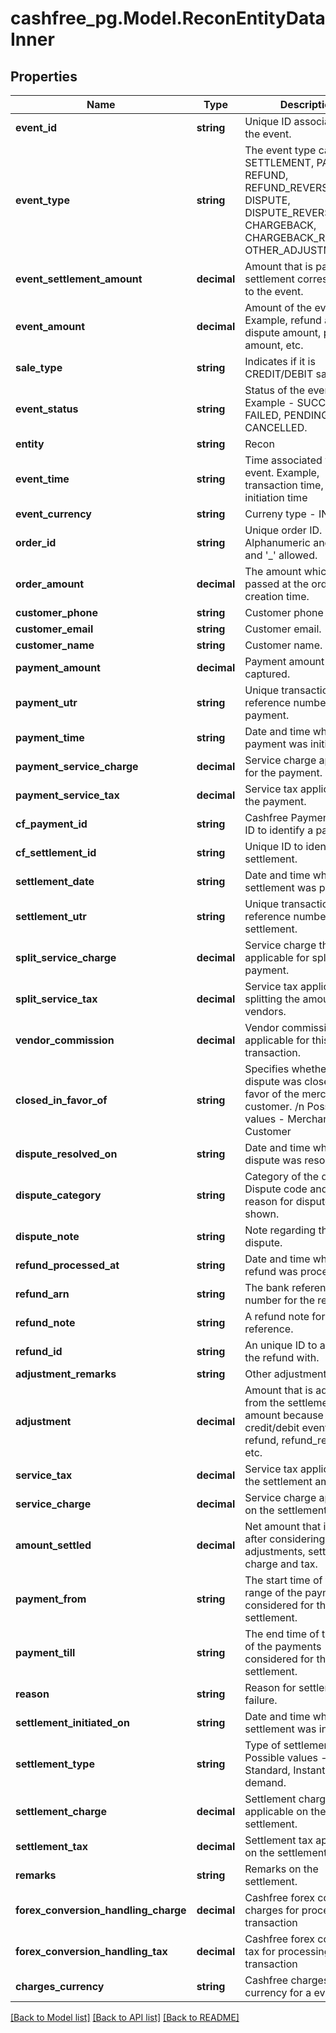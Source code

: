 # cashfree_pg.Model.ReconEntityDataInner

## Properties

Name | Type | Description | Notes
------------ | ------------- | ------------- | -------------
**event_id** | **string** | Unique ID associated with the event. | [optional] 
**event_type** | **string** | The event type can be SETTLEMENT, PAYMENT, REFUND, REFUND_REVERSAL, DISPUTE, DISPUTE_REVERSAL, CHARGEBACK, CHARGEBACK_REVERSAL, OTHER_ADJUSTMENT. | [optional] 
**event_settlement_amount** | **decimal** | Amount that is part of the settlement corresponding to the event. | [optional] 
**event_amount** | **decimal** | Amount of the event. Example, refund amount, dispute amount, payment amount, etc. | [optional] 
**sale_type** | **string** | Indicates if it is CREDIT/DEBIT sale. | [optional] 
**event_status** | **string** | Status of the event. Example - SUCCESS, FAILED, PENDING, CANCELLED. | [optional] 
**entity** | **string** | Recon | [optional] 
**event_time** | **string** | Time associated with the event. Example, transaction time, dispute initiation time | [optional] 
**event_currency** | **string** | Curreny type - INR. | [optional] 
**order_id** | **string** | Unique order ID. Alphanumeric and only &#39;-&#39; and &#39;_&#39; allowed. | [optional] 
**order_amount** | **decimal** | The amount which was passed at the order creation time. | [optional] 
**customer_phone** | **string** | Customer phone number. | [optional] 
**customer_email** | **string** | Customer email. | [optional] 
**customer_name** | **string** | Customer name. | [optional] 
**payment_amount** | **decimal** | Payment amount captured. | [optional] 
**payment_utr** | **string** | Unique transaction reference number of the payment. | [optional] 
**payment_time** | **string** | Date and time when the payment was initiated. | [optional] 
**payment_service_charge** | **decimal** | Service charge applicable for the payment. | [optional] 
**payment_service_tax** | **decimal** | Service tax applicable on the payment. | [optional] 
**cf_payment_id** | **string** | Cashfree Payments unique ID to identify a payment. | [optional] 
**cf_settlement_id** | **string** | Unique ID to identify the settlement. | [optional] 
**settlement_date** | **string** | Date and time when the settlement was processed. | [optional] 
**settlement_utr** | **string** | Unique transaction reference number of the settlement. | [optional] 
**split_service_charge** | **decimal** | Service charge that is applicable for splitting the payment. | [optional] 
**split_service_tax** | **decimal** | Service tax applicable for splitting the amount to vendors. | [optional] 
**vendor_commission** | **decimal** | Vendor commission applicable for this transaction. | [optional] 
**closed_in_favor_of** | **string** | Specifies whether the dispute was closed in favor of the merchant or customer. /n Possible values - Merchant, Customer | [optional] 
**dispute_resolved_on** | **string** | Date and time when the dispute was resolved. | [optional] 
**dispute_category** | **string** | Category of the dispute - Dispute code and the reason for dispute is shown. | [optional] 
**dispute_note** | **string** | Note regarding the dispute. | [optional] 
**refund_processed_at** | **string** | Date and time when the refund was processed. | [optional] 
**refund_arn** | **string** | The bank reference number for the refund. | [optional] 
**refund_note** | **string** | A refund note for your reference. | [optional] 
**refund_id** | **string** | An unique ID to associate the refund with. | [optional] 
**adjustment_remarks** | **string** | Other adjustment remarks. | [optional] 
**adjustment** | **decimal** | Amount that is adjusted from the settlement amount because of any credit/debit event such as refund, refund_reverse etc. | [optional] 
**service_tax** | **decimal** | Service tax applicable on the settlement amount. | [optional] 
**service_charge** | **decimal** | Service charge applicable on the settlement amount. | [optional] 
**amount_settled** | **decimal** | Net amount that is settled after considering the adjustments, settlement charge and tax. | [optional] 
**payment_from** | **string** | The start time of the time range of the payments considered for the settlement. | [optional] 
**payment_till** | **string** | The end time of time range of the payments considered for the settlement. | [optional] 
**reason** | **string** | Reason for settlement failure. | [optional] 
**settlement_initiated_on** | **string** | Date and time when the settlement was initiated. | [optional] 
**settlement_type** | **string** | Type of settlement. Possible values - Standard, Instant, On demand. | [optional] 
**settlement_charge** | **decimal** | Settlement charges applicable on the settlement. | [optional] 
**settlement_tax** | **decimal** | Settlement tax applicable on the settlement. | [optional] 
**remarks** | **string** | Remarks on the settlement. | [optional] 
**forex_conversion_handling_charge** | **decimal** | Cashfree forex conversion charges for processing transaction | [optional] 
**forex_conversion_handling_tax** | **decimal** | Cashfree forex conversion tax for processing transaction | [optional] 
**charges_currency** | **string** | Cashfree charges currency for a event type | [optional] 

[[Back to Model list]](../README.md#documentation-for-models) [[Back to API list]](../README.md#documentation-for-api-endpoints) [[Back to README]](../README.md)

